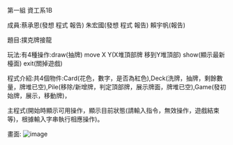 第一組 資工系1B

成員:蔡承恩(發想 程式 報告) 朱宏國(發想 程式 報告) 賴宇帆(報告)

題目:撲克牌接龍

玩法:有4種操作:draw(抽牌) move X Y(X堆頂部牌 移到Y堆頂部) show(顯示最新檯面) exit(關掉遊戲)

程式介紹:共4個物件:Card(花色，數字，是否為紅色),Deck(洗牌，抽牌，剩餘數量，牌堆已空),Pile(移除/新增牌，判定頂部牌，展示牌面，牌堆已空),Game(發初始牌，展示，移動牌)，

主程式(開始時顯示可用操作，顯示目前狀態(請輸入指令，無效操作，遊戲結束等)，根據輸入字串執行相應操作)。
        
畫面:
![image](https://github.com/user-attachments/assets/c4a9eef0-0b12-44bb-ae0f-cd63cff7db42)
